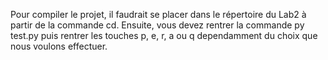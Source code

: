 Pour compiler le projet, il faudrait se placer dans le répertoire du Lab2 à partir de la commande cd. Ensuite, vous devez rentrer la commande py test.py puis rentrer les touches p, e, r, a ou q dependamment du choix que nous voulons effectuer.  
